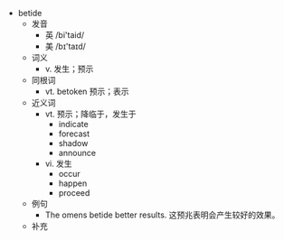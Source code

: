 - betide
  - 发音
    - 英 /bi'taid/
    - 美 /bɪ'taɪd/
  - 词义
    - v. 发生；预示
  - 同根词
    - vt. betoken 预示；表示
  - 近义词
    - vt. 预示；降临于，发生于
      - indicate
      - forecast
      - shadow
      - announce
    - vi. 发生
      - occur
      - happen
      - proceed
  - 例句
    - The omens betide better results. 这预兆表明会产生较好的效果。
  - 补充